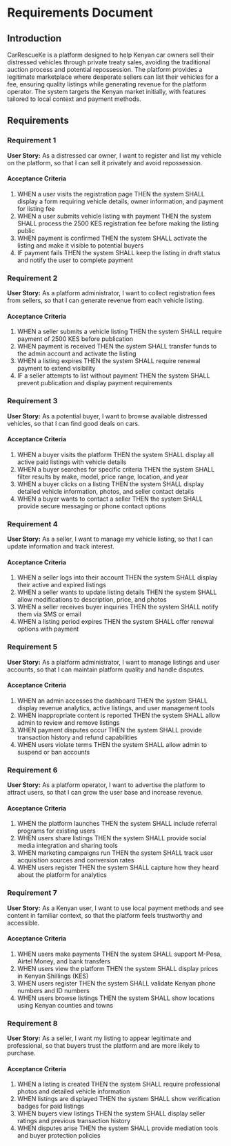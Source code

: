 # Requirements Document

## Introduction

CarRescueKe is a platform designed to help Kenyan car owners sell their distressed vehicles through private treaty sales, avoiding the traditional auction process and potential repossession. The platform provides a legitimate marketplace where desperate sellers can list their vehicles for a fee, ensuring quality listings while generating revenue for the platform operator. The system targets the Kenyan market initially, with features tailored to local context and payment methods.

## Requirements

### Requirement 1

**User Story:** As a distressed car owner, I want to register and list my vehicle on the platform, so that I can sell it privately and avoid repossession.

#### Acceptance Criteria

1. WHEN a user visits the registration page THEN the system SHALL display a form requiring vehicle details, owner information, and payment for listing fee
2. WHEN a user submits vehicle listing with payment THEN the system SHALL process the 2500 KES registration fee before making the listing public
3. WHEN payment is confirmed THEN the system SHALL activate the listing and make it visible to potential buyers
4. IF payment fails THEN the system SHALL keep the listing in draft status and notify the user to complete payment

### Requirement 2

**User Story:** As a platform administrator, I want to collect registration fees from sellers, so that I can generate revenue from each vehicle listing.

#### Acceptance Criteria

1. WHEN a seller submits a vehicle listing THEN the system SHALL require payment of 2500 KES before publication
2. WHEN payment is received THEN the system SHALL transfer funds to the admin account and activate the listing
3. WHEN a listing expires THEN the system SHALL require renewal payment to extend visibility
4. IF a seller attempts to list without payment THEN the system SHALL prevent publication and display payment requirements

### Requirement 3

**User Story:** As a potential buyer, I want to browse available distressed vehicles, so that I can find good deals on cars.

#### Acceptance Criteria

1. WHEN a buyer visits the platform THEN the system SHALL display all active paid listings with vehicle details
2. WHEN a buyer searches for specific criteria THEN the system SHALL filter results by make, model, price range, location, and year
3. WHEN a buyer clicks on a listing THEN the system SHALL display detailed vehicle information, photos, and seller contact details
4. WHEN a buyer wants to contact a seller THEN the system SHALL provide secure messaging or phone contact options

### Requirement 4

**User Story:** As a seller, I want to manage my vehicle listing, so that I can update information and track interest.

#### Acceptance Criteria

1. WHEN a seller logs into their account THEN the system SHALL display their active and expired listings
2. WHEN a seller wants to update listing details THEN the system SHALL allow modifications to description, price, and photos
3. WHEN a seller receives buyer inquiries THEN the system SHALL notify them via SMS or email
4. WHEN a listing period expires THEN the system SHALL offer renewal options with payment

### Requirement 5

**User Story:** As a platform administrator, I want to manage listings and user accounts, so that I can maintain platform quality and handle disputes.

#### Acceptance Criteria

1. WHEN an admin accesses the dashboard THEN the system SHALL display revenue analytics, active listings, and user management tools
2. WHEN inappropriate content is reported THEN the system SHALL allow admin to review and remove listings
3. WHEN payment disputes occur THEN the system SHALL provide transaction history and refund capabilities
4. WHEN users violate terms THEN the system SHALL allow admin to suspend or ban accounts

### Requirement 6

**User Story:** As a platform operator, I want to advertise the platform to attract users, so that I can grow the user base and increase revenue.

#### Acceptance Criteria

1. WHEN the platform launches THEN the system SHALL include referral programs for existing users
2. WHEN users share listings THEN the system SHALL provide social media integration and sharing tools
3. WHEN marketing campaigns run THEN the system SHALL track user acquisition sources and conversion rates
4. WHEN users register THEN the system SHALL capture how they heard about the platform for analytics

### Requirement 7

**User Story:** As a Kenyan user, I want to use local payment methods and see content in familiar context, so that the platform feels trustworthy and accessible.

#### Acceptance Criteria

1. WHEN users make payments THEN the system SHALL support M-Pesa, Airtel Money, and bank transfers
2. WHEN users view the platform THEN the system SHALL display prices in Kenyan Shillings (KES)
3. WHEN users register THEN the system SHALL validate Kenyan phone numbers and ID numbers
4. WHEN users browse listings THEN the system SHALL show locations using Kenyan counties and towns

### Requirement 8

**User Story:** As a seller, I want my listing to appear legitimate and professional, so that buyers trust the platform and are more likely to purchase.

#### Acceptance Criteria

1. WHEN a listing is created THEN the system SHALL require professional photos and detailed vehicle information
2. WHEN listings are displayed THEN the system SHALL show verification badges for paid listings
3. WHEN buyers view listings THEN the system SHALL display seller ratings and previous transaction history
4. WHEN disputes arise THEN the system SHALL provide mediation tools and buyer protection policies